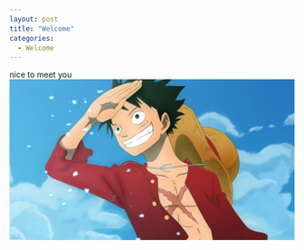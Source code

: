 ```yaml
---
layout: post
title: "Welcome"
categories:
  - Welcome
---
```

nice to meet you
![welcome](https://raw.githubusercontent.com/LiuYaowei-Geek/LiuYaowei-Geek.github.io/master/_posts/pictures/welcome.jpg)